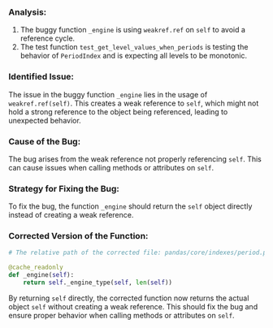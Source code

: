 ### Analysis:
1. The buggy function `_engine` is using `weakref.ref` on `self` to avoid a reference cycle.
2. The test function `test_get_level_values_when_periods` is testing the behavior of `PeriodIndex` and is expecting all levels to be monotonic.

### Identified Issue:
The issue in the buggy function `_engine` lies in the usage of `weakref.ref(self)`. This creates a weak reference to `self`, which might not hold a strong reference to the object being referenced, leading to unexpected behavior.

### Cause of the Bug:
The bug arises from the weak reference not properly referencing `self`. This can cause issues when calling methods or attributes on `self`.

### Strategy for Fixing the Bug:
To fix the bug, the function `_engine` should return the `self` object directly instead of creating a weak reference.

### Corrected Version of the Function:
```python
# The relative path of the corrected file: pandas/core/indexes/period.py

@cache_readonly
def _engine(self):
    return self._engine_type(self, len(self))
```

By returning `self` directly, the corrected function now returns the actual object `self` without creating a weak reference. This should fix the bug and ensure proper behavior when calling methods or attributes on `self`.